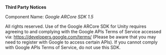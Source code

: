 **Third Party Notices**

Component Name: _Google ARCore SDK 1.5_

All rights reserved. Use of the Google ARCore SDK for Unity requires agreeing to and complying with the Google APIs Terms of Service accessed via: https://developers.google.com/terms/ (Please be aware that you may need to register with Google to access certain APIs). If you cannot comply with Google APIs Terms of Service, do not use this SDK.